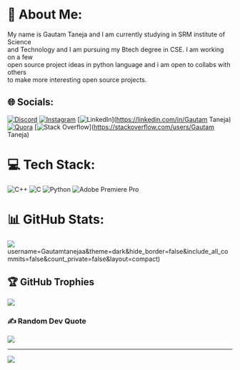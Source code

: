 # 💫 About Me:
My name is Gautam Taneja and I am currently studying in SRM institute of Science<br>and Technology and I am pursuing my Btech degree in CSE. I am working on a few <br>open source project ideas in python language and i am open to collabs with others<br>to make more interesting open source projects.


## 🌐 Socials:
[![Discord](https://img.shields.io/badge/Discord-%237289DA.svg?logo=discord&logoColor=white)](https://discord.gg/443776951631609856) [![Instagram](https://img.shields.io/badge/Instagram-%23E4405F.svg?logo=Instagram&logoColor=white)](https://instagram.com/fr.frfr.fr) [![LinkedIn](https://img.shields.io/badge/LinkedIn-%230077B5.svg?logo=linkedin&logoColor=white)](https://linkedin.com/in/Gautam Taneja) [![Quora](https://img.shields.io/badge/Quora-%23B92B27.svg?logo=Quora&logoColor=white)](https://quora.com/profile/Gautamtaneja ) [![Stack Overflow](https://img.shields.io/badge/-Stackoverflow-FE7A16?logo=stack-overflow&logoColor=white)](https://stackoverflow.com/users/Gautam Taneja) 

# 💻 Tech Stack:
![C++](https://img.shields.io/badge/c++-%2300599C.svg?style=for-the-badge&logo=c%2B%2B&logoColor=white) ![C](https://img.shields.io/badge/c-%2300599C.svg?style=for-the-badge&logo=c&logoColor=white) ![Python](https://img.shields.io/badge/python-3670A0?style=for-the-badge&logo=python&logoColor=ffdd54) ![Adobe Premiere Pro](https://img.shields.io/badge/Adobe%20Premiere%20Pro-9999FF.svg?style=for-the-badge&logo=Adobe%20Premiere%20Pro&logoColor=white)
# 📊 GitHub Stats:

![](https://github-readme-streak-stats.herokuapp.com/?user=Gautamtanejaa&theme=dark&hide_border=false)<br/>
username=Gautamtanejaa&theme=dark&hide_border=false&include_all_commits=false&count_private=false&layout=compact)

## 🏆 GitHub Trophies
![](https://github-profile-trophy.vercel.app/?username=Gautamtanejaa&theme=gitdimmed&no-frame=false&no-bg=true&margin-w=4)

### ✍️ Random Dev Quote
![](https://quotes-github-readme.vercel.app/api?type=horizontal&theme=radical)

---
[![](https://visitcount.itsvg.in/api?id=Gautamtanejaa&icon=0&color=0)](https://visitcount.itsvg.in)

